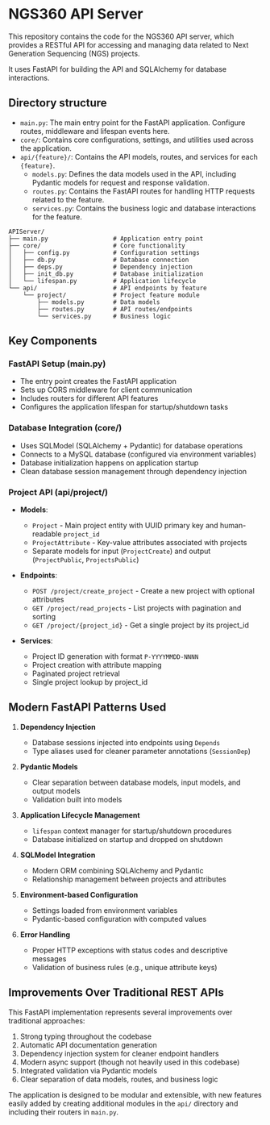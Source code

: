 # NGS360 API Server

This repository contains the code for the NGS360 API server, which provides a RESTful API for accessing and managing data related to Next Generation Sequencing (NGS) projects.

It uses FastAPI for building the API and SQLAlchemy for database interactions.

## Directory structure

- `main.py`: The main entry point for the FastAPI application. Configure routes, middleware and lifespan events here.
- `core/`: Contains core configurations, settings, and utilities used across the application.
- `api/{feature}/`: Contains the API models, routes, and services for each `{feature}`.
  - `models.py`: Defines the data models used in the API, including Pydantic models for request and response validation.
  - `routes.py`: Contains the FastAPI routes for handling HTTP requests related to the feature.
  - `services.py`: Contains the business logic and database interactions for the feature.

```{text}
APIServer/
├── main.py                  # Application entry point
├── core/                    # Core functionality 
│   ├── config.py            # Configuration settings
│   ├── db.py                # Database connection
│   ├── deps.py              # Dependency injection
│   ├── init_db.py           # Database initialization
│   └── lifespan.py          # Application lifecycle
└── api/                     # API endpoints by feature
    └── project/             # Project feature module
        ├── models.py        # Data models
        ├── routes.py        # API routes/endpoints
        └── services.py      # Business logic
```

## Key Components

### FastAPI Setup (main.py)

- The entry point creates the FastAPI application
- Sets up CORS middleware for client communication
- Includes routers for different API features
- Configures the application lifespan for startup/shutdown tasks

### Database Integration (core/)

- Uses SQLModel (SQLAlchemy + Pydantic) for database operations
- Connects to a MySQL database (configured via environment variables)
- Database initialization happens on application startup
- Clean database session management through dependency injection

### Project API (api/project/)

- **Models**:
  - `Project` - Main project entity with UUID primary key and human-readable `project_id`
  - `ProjectAttribute` - Key-value attributes associated with projects
  - Separate models for input (`ProjectCreate`) and output (`ProjectPublic`, `ProjectsPublic`)

- **Endpoints**:
  - `POST /project/create_project` - Create a new project with optional attributes
  - `GET /project/read_projects` - List projects with pagination and sorting
  - `GET /project/{project_id}` - Get a single project by its project_id

- **Services**:
  - Project ID generation with format `P-YYYYMMDD-NNNN`
  - Project creation with attribute mapping
  - Paginated project retrieval
  - Single project lookup by project_id

## Modern FastAPI Patterns Used

1. **Dependency Injection**
   - Database sessions injected into endpoints using `Depends`
   - Type aliases used for cleaner parameter annotations (`SessionDep`)

2. **Pydantic Models**
   - Clear separation between database models, input models, and output models
   - Validation built into models

3. **Application Lifecycle Management**
   - `lifespan` context manager for startup/shutdown procedures
   - Database initialized on startup and dropped on shutdown

4. **SQLModel Integration**
   - Modern ORM combining SQLAlchemy and Pydantic
   - Relationship management between projects and attributes

5. **Environment-based Configuration**
   - Settings loaded from environment variables
   - Pydantic-based configuration with computed values

6. **Error Handling**
   - Proper HTTP exceptions with status codes and descriptive messages
   - Validation of business rules (e.g., unique attribute keys)

## Improvements Over Traditional REST APIs

This FastAPI implementation represents several improvements over traditional approaches:

1. Strong typing throughout the codebase
2. Automatic API documentation generation
3. Dependency injection system for cleaner endpoint handlers
4. Modern async support (though not heavily used in this codebase)
5. Integrated validation via Pydantic models
6. Clear separation of data models, routes, and business logic

The application is designed to be modular and extensible, with new features easily added by creating additional modules in the `api/` directory and including their routers in `main.py`.
